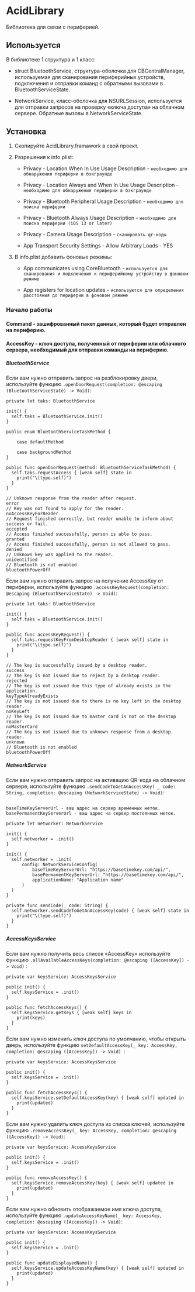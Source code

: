 #  AcidLibrary

Библиотека для связи с периферией.

## Используется


В библиотеке 1 структура и 1 класс:

- struct BluetoothService, структура-оболочка для CBCentralManager, используемая для сканирования периферийных устройств, подключения и отправки команд с обратными вызовами в BluetoothServiceState.

- NetworkService, класс-оболочка для NSURLSession, используется для отправки запросов на проверку «ключа доступа» на облачном сервере. Обратные вызовы в NetworkServiceState.


## Установка 


1. Скопируйте AcidLibrary.framawork в свой проект.

2.  Разрешения к info.plist:

    - Privacy - Location When In Use Usage Description - `необходимо для обнаружения периферии в бэкграунде`
    - Privacy - Location Always and When In Use Usage Description - `необходимо для обнаружения периферии в бэкграунде`
    
    - Privacy - Bluetooth Peripheral Usage Description - `необходимо для поиска периферии`
    - Privacy - Bluetooth Always Usage Description - `необходимо для поиска периферии (iOS 13 or later)`
    
    - Privacy - Camera Usage Description - `сканировать qr-коды`
    
    - App Transport Security Settings - Allow Arbitrary Loads - YES
    
3. В info.plist добавить фоновые режимы:

    - App communicates using CoreBluetooth - `используется для сканирования и подключения к периферийному устройству в фоновом режиме`
    
    - App registers for location updates - `используются для определения расстояния до периферии в фоновом режиме`
    

### Начало работы

####  Command - зашифрованный пакет данных, который будет отправлен на периферию.
####  AccessKey - ключ доступа, полученный от периферии или облачного сервера, необходимый для отправки команды на периферию.

##### BluetoothService

Если вам нужно отправить запрос на разблокировку двери, используйте функцию `.openDoorRequest(completion: @escaping (BluetoothServiceState) -> Void)`:
```
private let taks: BluetoothService

init() {
  self.taks = BluetoothService.init()
}

public enum BluetoothServiceTaskMethod {

    case defaultMethod

    case backgroundMethod
}

public func openDoorRequest(method: BluetoothServiceTaskMethod) {
  self.taks.requestAccess { [weak self] state in
    print("\(type.self)")
  }
}

// Unknown response from the reader after request.
error
// Key was not found to apply for the reader.
noAccessKeyForReader
// Request finished correctly, but reader unable to inform about success or fail.
accepted
// Access finished successfully, person is able to pass.
granted
// Access finished successfully, person is not allowed to pass.
denied
// Unknown key was applied to the reader.
unidentified 
// Bluetooth is not enabled
bluetoothPowerOff

```

Если вам нужно отправить запрос на получение AccessKey от периферии, используйте функцию `.accessKeyRequest(completion: @escaping (BluetoothServiceState) -> Void)`:
```
private let taks: BluetoothService

init() {
  self.taks = BluetoothService.init()
}

public func accessKeyRequest() {
  self.taks.requestKeyFromDesktopReader { [weak self] state in
    print("\(type.self)")
  }
}

// The key is successfully issued by a desktop reader.
success
// The key is not issued due to reject by a desktop reader.
rejected
// The key is not issued due this type of already exists in the application.
keyTypeAlreadyExists
// The key is not issued due to there is no key left in the desktop reader.
noKeyLeft
// The key is not issued due to master card is not on the desktop reader.
noMasterCard
// The key is not issued due to unknown response from a desktop reader.
unknown
// Bluetooth is not enabled
bluetoothPowerOff

```

##### NetworkService

Если вам нужно отправить запрос на активацию QR-кода на облачном сервере, используйте функцию `.sendCodeToGetAnAccessKey(
  _ code: String, completion: @escaping (NetworkServiceState) -> Void)`:
```

baseTimeKeyServerUrl - ваш адрес на сервер временных меток.
basePermanentKeyServerUrl - ваш адрес на сервер постоянных меток.

private let networker: NetworkService

init() {
  self.networker = .init()
}

init() {
  self.networker = .init(
      config: NetworkServiceConfig(
          baseTimeKeyServerUrl: "https://basetimekey.com/api/",
          basePermanentKeyServerUrl: "https://basetimekey.com/api/",
          applicationName: "Application name"
      )
  )
}

private func sendCode(_ code: String) {
  self.networker.sendCodeToGetAnAccessKey(code) { [weak self] state in
    print("\(type.self)")
  }
}

```

##### AccessKeysService

Если вам нужно получить весь список «AccessKey»
используйте функцию  `.allAvailableAccessKeys(completion: @escaping ([AccessKey]) -> Void)` :
```
private var keysService: AccessKeysService

public init() {
  self.keysService = .init()
}

public func fetchAccessKeys() {
  self.keysService.getKeys { [weak self] keys in
    print(keys)
  }
}

```

Если вам нужно изменить ключ доступа по умолчанию, чтобы открыть дверь, используйте функцию `setDefaultAccessKey(_ key: AccessKey, completion: @escaping ([AccessKey]) -> Void) `:
```
private var keysService: AccessKeysService

public init() {
  self.keysService = .init()
}

public func fetchAccessKeys() {
  self.keysService.setDefaultAccessKey(key) { [weak self] updated in
    print(updated)
  }
}

```

Если вам нужно удалить ключ доступа из списка ключей, используйте функцию `.removeAccessKey(_ key: AccessKey, completion: @escaping ([AccessKey]) -> Void)`:
```
private var keysService: AccessKeysService

public init() {
  self.keysService = .init()
}

public func removeAccessKey() {
  self.keysService.removeAccessKey(key) { [weak self] updated in
    print(updated)
  }
}

```

Если вам нужно обновить отображаемое имя ключа доступа, используйте функцию `.updateAccessKeyName(_ key: AccessKey, completion: @escaping ([AccessKey]) -> Void)`:
```
private var keysService: AccessKeysService

public init() {
  self.keysService = .init()
}

public func updateDisplayedName() {
  self.keysService.updateAccessKeyName(key) { [weak self] updated in
    print(updated)
  }
}

```
